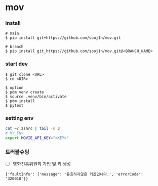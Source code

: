 # mov

### install
```
# main
$ pip install git+https://github.com/sooj1n/mov.git

# branch
$ pip install git_https://github.com/sooj1n/mov.git@<BRANCH_NAME>
```
### start dev
```
$ git clone <URL>
$ cd <DIR>

$ option
$ pdm venv create
$ source .venv/bin/activate
$ pdm install
$ pytest
```

### setting env
```bash
cat ~/.zshrc | tail -n 3
# MY_ENV
export MOVIE_API_KEY="<KEY>"
```

### 트러블슈팅
- [ ] 영화진흥위원회 가입 및 키 생성
```
{'faultInfo': {'message': '유효하지않은 키값입니다.', 'errorCode': '320010'}}
```
